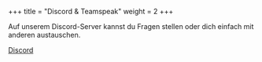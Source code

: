 +++
title = "Discord & Teamspeak"
weight = 2
+++

Auf unserem Discord-Server kannst du Fragen stellen oder dich einfach mit anderen austauschen.

<p class="discord">
    <a href="https://discord.gg/cme7VwQh7p">Discord</a>
</p>
